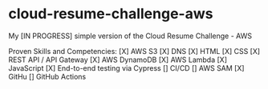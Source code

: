 # cloud-resume-challenge-aws

My [IN PROGRESS] simple version of the Cloud Resume Challenge - AWS

Proven Skills and Competencies:
[X] AWS S3
[X] DNS
[X] HTML
[X] CSS
[X] REST API / API Gateway
[X] AWS DynamoDB
[X] AWS Lambda
[X] JavaScript
[X] End-to-end testing via Cypress
[] CI/CD
[] AWS SAM
[X] GitHu
[] GitHub Actions
